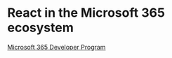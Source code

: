 # React in the Microsoft 365 ecosystem

[Microsoft 365 Developer Program](https://developer.microsoft.com/en-us/microsoft-365/dev-program)